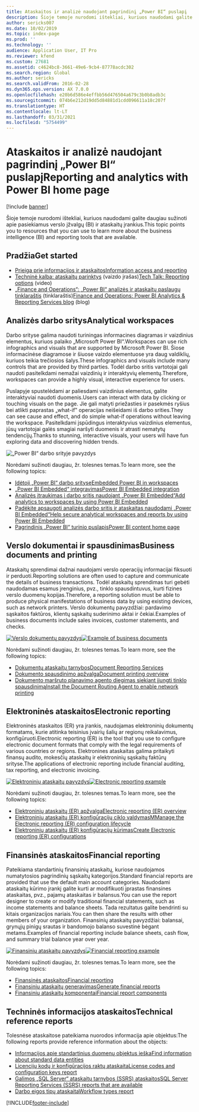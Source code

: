 ```yaml
---
title: Ataskaitos ir analizė naudojant pagrindinį „Power BI“ puslapį
description: Šioje temoje nurodomi ištekliai, kuriuos naudodami galite daugiau sužinoti apie prieinamus verslo įžvalgų ir ataskaitų įrankius.
author: sericks007
ms.date: 10/02/2019
ms.topic: index-page
ms.prod: ''
ms.technology: ''
audience: Application User, IT Pro
ms.reviewer: kfend
ms.custom: 27681
ms.assetid: c4624bc8-3661-49e6-9cb4-87778acdc302
ms.search.region: Global
ms.author: sericks
ms.search.validFrom: 2016-02-28
ms.dyn365.ops.version: AX 7.0.0
ms.openlocfilehash: e20b6d586e4effbb56d476504a679c3b0b8adb3c
ms.sourcegitcommit: 074b6e212d19dd5d84881d1cdd096611a18c207f
ms.translationtype: HT
ms.contentlocale: lt-LT
ms.lasthandoff: 03/31/2021
ms.locfileid: "5754499"
---
```

# <a name="reporting-and-analytics-with-power-bi-home-page"></a><span data-ttu-id="fbf72-103">Ataskaitos ir analizė naudojant pagrindinį „Power BI“ puslapį</span><span class="sxs-lookup"><span data-stu-id="fbf72-103">Reporting and analytics with Power BI home page</span></span>

[!include [banner](../includes/banner.md)]

<span data-ttu-id="fbf72-104">Šioje temoje nurodomi ištekliai, kuriuos naudodami galite daugiau sužinoti apie pasiekiamus verslo įžvalgų (BI) ir ataskaitų įrankius.</span><span class="sxs-lookup"><span data-stu-id="fbf72-104">This topic points you to resources that you can use to learn more about the business intelligence (BI) and reporting tools that are available.</span></span>

## <a name="get-started"></a><span data-ttu-id="fbf72-105">Pradžia</span><span class="sxs-lookup"><span data-stu-id="fbf72-105">Get started</span></span>
- [<span data-ttu-id="fbf72-106">Prieiga prie informacijos ir ataskaitos</span><span class="sxs-lookup"><span data-stu-id="fbf72-106">Information access and reporting</span></span>](information-access-reporting.md)
- <span data-ttu-id="fbf72-107">[Techninė kalba: ataskaitų parinktys](https://www.youtube.com/watch?v=NzZONjKs5xA) (vaizdo įrašas)</span><span class="sxs-lookup"><span data-stu-id="fbf72-107">[Tech Talk: Reporting options](https://www.youtube.com/watch?v=NzZONjKs5xA) (video)</span></span>
- <span data-ttu-id="fbf72-108">[„Finance and Operations“: „Power BI“ analizės ir ataskaitų paslaugų tinklaraštis](https://community.dynamics.com/365/financeandoperations/b/powerbianalyticsandreporting) (tinklaraštis)</span><span class="sxs-lookup"><span data-stu-id="fbf72-108">[Finance and Operations: Power BI Analytics & Reporting Services blog](https://community.dynamics.com/365/financeandoperations/b/powerbianalyticsandreporting) (blog)</span></span>

## <a name="analytical-workspaces"></a><span data-ttu-id="fbf72-109">Analizės darbo sritys</span><span class="sxs-lookup"><span data-stu-id="fbf72-109">Analytical workspaces</span></span>
<span data-ttu-id="fbf72-110">Darbo srityse galima naudoti turiningas informacines diagramas ir vaizdinius elementus, kuriuos palaiko „Microsoft Power BI“.</span><span class="sxs-lookup"><span data-stu-id="fbf72-110">Workspaces can use rich infographics and visuals that are supported by Microsoft Power BI.</span></span> <span data-ttu-id="fbf72-111">Šiose informacinėse diagramose ir šiuose vaizdo elementuose yra daug valdiklių, kuriuos teikia trečiosios šalys.</span><span class="sxs-lookup"><span data-stu-id="fbf72-111">These infographics and visuals include many controls that are provided by third parties.</span></span> <span data-ttu-id="fbf72-112">Todėl darbo sritis vartotojai gali naudoti pasitelkdami nemažai vaizdinių ir interaktyvių elementų.</span><span class="sxs-lookup"><span data-stu-id="fbf72-112">Therefore, workspaces can provide a highly visual, interactive experience for users.</span></span>

<span data-ttu-id="fbf72-113">Puslapyje spustelėdami ar paliesdami vaizdinius elementus, galite interaktyviai naudoti duomenis.</span><span class="sxs-lookup"><span data-stu-id="fbf72-113">Users can interact with data by clicking or touching visuals on the page.</span></span> <span data-ttu-id="fbf72-114">Jie gali matyti priežasties ir pasekmės ryšius bei atlikti paprastas „what-if‟ operacijas neišeidami iš darbo srities.</span><span class="sxs-lookup"><span data-stu-id="fbf72-114">They can see cause and effect, and do simple what-if operations without leaving the workspace.</span></span> <span data-ttu-id="fbf72-115">Pasitelkdami įspūdingus interaktyvius vaizdinius elementus, jūsų vartotojai galės smagiai naršyti duomenis ir atrasti nematytų tendencijų.</span><span class="sxs-lookup"><span data-stu-id="fbf72-115">Thanks to stunning, interactive visuals, your users will have fun exploring data and discovering hidden trends.</span></span>

![„Power BI“ darbo srityje pavyzdys](./media/Power-BI-in-D365-Workspace.png)

<span data-ttu-id="fbf72-117">Norėdami sužinoti daugiau, žr. tolesnes temas.</span><span class="sxs-lookup"><span data-stu-id="fbf72-117">To learn more, see the following topics:</span></span>

- [<span data-ttu-id="fbf72-118">Įdėtoji „Power BI“ darbo srityse</span><span class="sxs-lookup"><span data-stu-id="fbf72-118">Embedded Power BI in workspaces</span></span>](embed-power-bi-workspaces.md)
- [<span data-ttu-id="fbf72-119">„Power BI Embedded“ integravimas</span><span class="sxs-lookup"><span data-stu-id="fbf72-119">Power BI Embedded integration</span></span>](power-bi-embedded-integration.md)
- [<span data-ttu-id="fbf72-120">Analizės įtraukimas į darbo sritis naudojant „Power BI Embedded“</span><span class="sxs-lookup"><span data-stu-id="fbf72-120">Add analytics to workspaces by using Power BI Embedded</span></span>](add-analytics-tab-workspaces.md)
- [<span data-ttu-id="fbf72-121">Padėkite apsaugoti analizės darbo sritis ir ataskaitas naudodami „Power BI Embedded“</span><span class="sxs-lookup"><span data-stu-id="fbf72-121">Help secure analytical workspaces and reports by using Power BI Embedded</span></span>](secure-analytical-workspaces.md)
- [<span data-ttu-id="fbf72-122">Pagrindinis „Power BI“ turinio puslapis</span><span class="sxs-lookup"><span data-stu-id="fbf72-122">Power BI content home page</span></span>](power-bi-home-page.md)

## <a name="business-documents-and-printing"></a><span data-ttu-id="fbf72-123">Verslo dokumentai ir spausdinimas</span><span class="sxs-lookup"><span data-stu-id="fbf72-123">Business documents and printing</span></span>
<span data-ttu-id="fbf72-124">Ataskaitų sprendimai dažnai naudojami verslo operacijų informacijai fiksuoti ir perduoti.</span><span class="sxs-lookup"><span data-stu-id="fbf72-124">Reporting solutions are often used to capture and communicate the details of business transactions.</span></span> <span data-ttu-id="fbf72-125">Todėl ataskaitų sprendimas turi gebėti naudodamas esamus įrenginius, pvz., tinklo spausdintuvus, kurti fizines verslo duomenų kopijas.</span><span class="sxs-lookup"><span data-stu-id="fbf72-125">Therefore, a reporting solution must be able to produce physical manifestations of business data by using existing devices, such as network printers.</span></span> <span data-ttu-id="fbf72-126">Verslo dokumentų pavyzdžiai: pardavimo sąskaitos faktūros, klientų sąskaitų suderinimo aktai ir čekiai.</span><span class="sxs-lookup"><span data-stu-id="fbf72-126">Examples of business documents include sales invoices, customer statements, and checks.</span></span>

<span data-ttu-id="fbf72-127">[![Verslo dokumentų pavyzdys](./media/image-of-business-documents-1024x632.png)](./media/image-of-business-documents.png)</span><span class="sxs-lookup"><span data-stu-id="fbf72-127">[![Example of business documents](./media/image-of-business-documents-1024x632.png)](./media/image-of-business-documents.png)</span></span>

<span data-ttu-id="fbf72-128">Norėdami sužinoti daugiau, žr. tolesnes temas.</span><span class="sxs-lookup"><span data-stu-id="fbf72-128">To learn more, see the following topics:</span></span>

- [<span data-ttu-id="fbf72-129">Dokumentų ataskaitų tarnybos</span><span class="sxs-lookup"><span data-stu-id="fbf72-129">Document Reporting Services</span></span>](document-reporting-services.md)
- [<span data-ttu-id="fbf72-130">Dokumento spausdinimo apžvalga</span><span class="sxs-lookup"><span data-stu-id="fbf72-130">Document printing overview</span></span>](print-documents.md)
- [<span data-ttu-id="fbf72-131">Dokumento maršruto planavimo agento diegimas siekiant įjungti tinklo spausdinimą</span><span class="sxs-lookup"><span data-stu-id="fbf72-131">Install the Document Routing Agent to enable network printing</span></span>](install-document-routing-agent.md)

## <a name="electronic-reporting"></a><span data-ttu-id="fbf72-132">Elektroninės ataskaitos</span><span class="sxs-lookup"><span data-stu-id="fbf72-132">Electronic reporting</span></span>
<span data-ttu-id="fbf72-133">Elektroninės ataskaitos (ER) yra įrankis, naudojamas elektroninių dokumentų formatams, kurie atitinka teisinius įvairių šalių ar regionų reikalavimus, konfigūruoti.</span><span class="sxs-lookup"><span data-stu-id="fbf72-133">Electronic reporting (ER) is the tool that you use to configure electronic document formats that comply with the legal requirements of various countries or regions.</span></span> <span data-ttu-id="fbf72-134">Elektronines ataskaitas galima pritaikyti finansų audito, mokesčių ataskaitų ir elektroninių sąskaitų faktūrų srityse.</span><span class="sxs-lookup"><span data-stu-id="fbf72-134">The applications of electronic reporting include financial auditing, tax reporting, and electronic invoicing.</span></span>

<span data-ttu-id="fbf72-135">[![Elektroninių ataskaitų pavyzdys](./media/electronic-reporting-example.png)](./media/electronic-reporting-example.png)</span><span class="sxs-lookup"><span data-stu-id="fbf72-135">[![Electronic reporting example](./media/electronic-reporting-example.png)](./media/electronic-reporting-example.png)</span></span>

<span data-ttu-id="fbf72-136">Norėdami sužinoti daugiau, žr. tolesnes temas.</span><span class="sxs-lookup"><span data-stu-id="fbf72-136">To learn more, see the following topics:</span></span>

- [<span data-ttu-id="fbf72-137">Elektroninių ataskaitų (ER) apžvalga</span><span class="sxs-lookup"><span data-stu-id="fbf72-137">Electronic reporting (ER) overview</span></span>](general-electronic-reporting.md)
- [<span data-ttu-id="fbf72-138">Elektroninių ataskaitų (ER) konfigūracijų ciklo valdymas</span><span class="sxs-lookup"><span data-stu-id="fbf72-138">MManage the Electronic reporting (ER) configuration lifecycle</span></span>](general-electronic-reporting-manage-configuration-lifecycle.md)
- [<span data-ttu-id="fbf72-139">Elektroninių ataskaitų (ER) konfigūracijų kūrimas</span><span class="sxs-lookup"><span data-stu-id="fbf72-139">Create Electronic reporting (ER) configurations</span></span>](electronic-reporting-configuration.md)

## <a name="financial-reporting"></a><span data-ttu-id="fbf72-140">Finansinės ataskaitos</span><span class="sxs-lookup"><span data-stu-id="fbf72-140">Financial reporting</span></span>
<span data-ttu-id="fbf72-141">Pateikiama standartinių finansinių ataskaitų, kuriose naudojamos numatytosios pagrindinių sąskaitų kategorijos.</span><span class="sxs-lookup"><span data-stu-id="fbf72-141">Standard financial reports are provided that use the default main account categories.</span></span> <span data-ttu-id="fbf72-142">Naudodami ataskaitų kūrimo įrankį galite kurti ar modifikuoti įprastas finansines ataskaitas, pvz., pajamų ataskaitas ir balansus.</span><span class="sxs-lookup"><span data-stu-id="fbf72-142">You can use the report designer to create or modify traditional financial statements, such as income statements and balance sheets.</span></span> <span data-ttu-id="fbf72-143">Tada rezultatus galite bendrinti su kitais organizacijos nariais.</span><span class="sxs-lookup"><span data-stu-id="fbf72-143">You can then share the results with other members of your organization.</span></span> <span data-ttu-id="fbf72-144">Finansinių ataskaitų pavyzdžiai: balansai, grynųjų pinigų srautas ir bandomojo balanso suvestinė bėgant metams.</span><span class="sxs-lookup"><span data-stu-id="fbf72-144">Examples of financial reporting include balance sheets, cash flow, and summary trial balance year over year.</span></span>

<span data-ttu-id="fbf72-145">[![Finansinių ataskaitų pavyzdys](./media/financial-reporting-example.png)](./media/financial-reporting-example.png)</span><span class="sxs-lookup"><span data-stu-id="fbf72-145">[![Financial reporting example](./media/financial-reporting-example.png)](./media/financial-reporting-example.png)</span></span>

<span data-ttu-id="fbf72-146">Norėdami sužinoti daugiau, žr. tolesnes temas.</span><span class="sxs-lookup"><span data-stu-id="fbf72-146">To learn more, see the following topics:</span></span>

- [<span data-ttu-id="fbf72-147">Finansinės ataskaitos</span><span class="sxs-lookup"><span data-stu-id="fbf72-147">Financial reporting</span></span>](financial-reporting-intro.md)
- [<span data-ttu-id="fbf72-148">Finansinių ataskaitų generavimas</span><span class="sxs-lookup"><span data-stu-id="fbf72-148">Generate financial reports</span></span>](generate-financial-report.md)
- [<span data-ttu-id="fbf72-149">Finansinių ataskaitų komponentai</span><span class="sxs-lookup"><span data-stu-id="fbf72-149">Financial report components</span></span>](financial-report-components.md)

## <a name="technical-reference-reports"></a><span data-ttu-id="fbf72-150">Techninės informacijos ataskaitos</span><span class="sxs-lookup"><span data-stu-id="fbf72-150">Technical reference reports</span></span>
<span data-ttu-id="fbf72-151">Tolesnėse ataskaitose pateikiama nuorodos informacija apie objektus:</span><span class="sxs-lookup"><span data-stu-id="fbf72-151">The following reports provide reference information about the objects:</span></span>

- [<span data-ttu-id="fbf72-152">Informacijos apie standartinius duomenų objektus ieška</span><span class="sxs-lookup"><span data-stu-id="fbf72-152">Find information about standard data entities</span></span>](../data-entities/data-entities-report.md)
- [<span data-ttu-id="fbf72-153">Licencijų kodų ir konfigūracijos raktų ataskaita</span><span class="sxs-lookup"><span data-stu-id="fbf72-153">License codes and configuration keys report</span></span>](../sysadmin/license-codes-configuration-keys-report.md)
- [<span data-ttu-id="fbf72-154">Galimos „SQL Server“ ataskaitų tarnybos (SSRS) ataskaitos</span><span class="sxs-lookup"><span data-stu-id="fbf72-154">SQL Server Reporting Services (SSRS) reports that are available</span></span>](SSRS-report.md)
- [<span data-ttu-id="fbf72-155">Darbo eigos tipų ataskaita</span><span class="sxs-lookup"><span data-stu-id="fbf72-155">Workflow types report</span></span>](../../fin-ops/organization-administration/workflow-types-report.md)


[!INCLUDE[footer-include](../../../includes/footer-banner.md)]